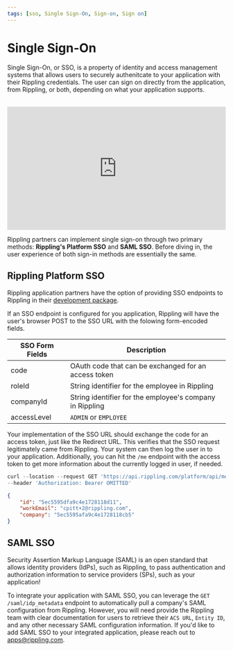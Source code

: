 ```yaml
---
tags: [sso, Single Sign-On, Sign-on, Sign on]
---
```


# Single Sign-On

Single Sign-On, or SSO, is a property of identity and access management systems that allows users to securely authenitcate to your application with their Rippling credentials. The user can sign on directly from the application, from Rippling, or both, depending on what your application supports.

<br />

<div style="position: relative; padding-bottom: 56.25%; height: 0;"><iframe src="https://www.loom.com/embed/e6c449912e1d4f319c36946d239fa8cc" frameborder="0" webkitallowfullscreen mozallowfullscreen allowfullscreen style="position: absolute; top: 0; left: 0; width: 100%; height: 100%;"></iframe></div>

Rippling partners can implement single sign-on through two primary methods: **Rippling's Platform SSO** and **SAML SSO**. Before diving in, the user experience of both sign-in methods are essentially the same.

## Rippling Platform SSO

Rippling application partners have the option of providing SSO endpoints to Rippling in their [development package](https://rippling.stoplight.io/docs/rippling-api/docs/Getting-Started/c-Partners.md#submit-your-development-package).

If an SSO endpoint is configured for you application, Rippling will have the user's browser POST to the SSO URL with the folowing form-encoded fields.

SSO Form Fields | Description
----------------|----------------------------------------------------------
code            | OAuth code that can be exchanged for an access token
roleId          | String identifier for the employee in Rippling
companyId       | String identifier for the employee's company in Rippling
accessLevel     | `ADMIN` or `EMPLOYEE`

Your implementation of the SSO URL should exchange the code for an access token, just like the Redirect URL. This verifies that the SSO request legitimately came from Rippling. Your system can then log the user in to your application. Additionally, you can hit the `/me` endpoint with the access token to get more information about the currently logged in user, if needed.

<!--
type: tab
title: Request
-->
```js
curl --location --request GET 'https://api.rippling.com/platform/api/me' \
--header 'Authorization: Bearer OMITTED'
```
<!--
type: tab
title: Response
-->
```json
{
    "id": "5ec5595dfa9c4e1728118d11",
    "workEmail": "cpitt+2@rippling.com",
    "company": "5ec5595afa9c4e1728118cb5"
}
```
<!-- type: tab-end -->

## SAML SSO

Security Assertion Markup Language (SAML) is an open standard that allows identity providers (IdPs), such as Rippling, to pass authentication and authorization information to service providers (SPs), such as your application!

To integrate your application with SAML SSO, you can leverage the `GET /saml/idp_metadata` endpoint to automatically pull a company's SAML configuration from Rippling. However, you will need provide the Rippling team with clear documentation for users to retrieve their `ACS URL`, `Entity ID`, and any other necessary SAML configuration information. If you'd like to add SAML SSO to your integrated application, please reach out to apps@rippling.com.

